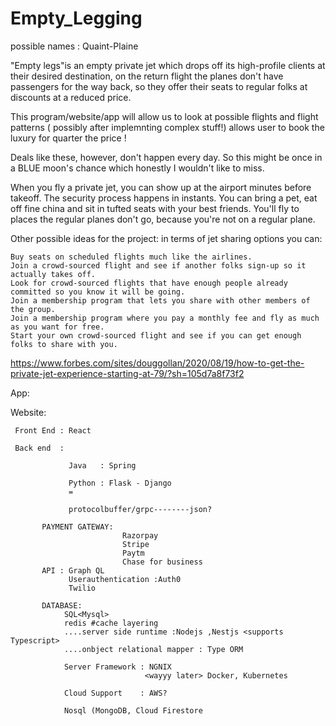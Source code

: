 # Empty_Legging
 possible names : Quaint-Plaine

"Empty legs"is an empty private jet which drops off its high-profile clients at their desired destination, on the return flight the planes don't have passengers for the way back, so they offer their seats to regular folks at discounts at a reduced price. 

This program/website/app will allow us to look at possible flights and flight patterns ( possibly after implemnting complex stuff!) allows user to book the luxury for quarter the price ! 

Deals like these, however, don't happen every day.
So this might be once in a BLUE moon's chance which honestly I wouldn't like to miss.

When you fly a private jet, you can show up at the airport minutes before takeoff. The security process happens in instants. You can bring a pet, eat off fine china and sit in tufted seats with your best friends. You'll fly to places the regular planes don't go, because you're not on a regular plane.


Other possible ideas for the project:
in terms of jet sharing options you can:

    Buy seats on scheduled flights much like the airlines.
    Join a crowd-sourced flight and see if another folks sign-up so it actually takes off.
    Look for crowd-sourced flights that have enough people already committed so you know it will be going.
    Join a membership program that lets you share with other members of the group.
    Join a membership program where you pay a monthly fee and fly as much as you want for free.
    Start your own crowd-sourced flight and see if you can get enough folks to share with you.
    
   
   https://www.forbes.com/sites/douggollan/2020/08/19/how-to-get-the-private-jet-experience-starting-at-79/?sh=105d7a8f73f2


App:




Website:


     Front End : React 

     Back end  : 
              
                 Java   : Spring
                 
                 Python : Flask - Django
                 =
                 
                 protocolbuffer/grpc--------json?
                 
           PAYMENT GATEWAY:
                             Razorpay
                             Stripe
                             Paytm
                             Chase for business
           API : Graph QL
                 Userauthentication :Auth0
                 Twilio
           
           DATABASE:
                SQL<Mysql>
                redis #cache layering
                ....server side runtime :Nodejs ,Nestjs <supports Typescript>
                ....onbject relational mapper : Type ORM
                
                Server Framework : NGNIX
                                  <wayyy later> Docker, Kubernetes
                
                Cloud Support    : AWS?
                
                Nosql (MongoDB, Cloud Firestore
